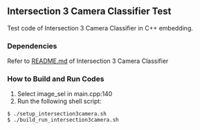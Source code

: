 ## Intersection 3 Camera Classifier Test

Test code of Intersection 3 Camera Classifier in C++ embedding.

### Dependencies

Refer to [README.md](https://github.com/deepguider/DeepGuider/blob/master/src/intersection3camera_cls/README.md) of Intersection 3 Camera Classifier

### How to Build and Run Codes

1. Select image_sel in main.cpp:140
2. Run the following shell script:
```
$ ./setup_intersection3camera.sh
$ ./build_run_intersection3camera.sh
```
